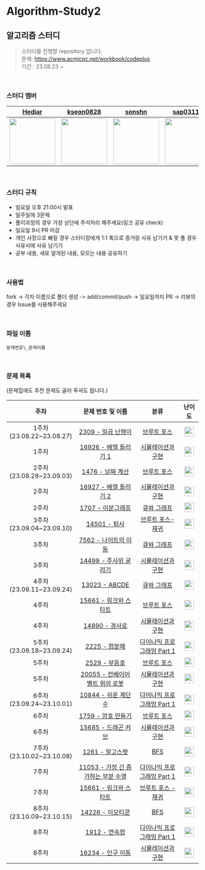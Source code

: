# Algorithm-Study2

## 알고리즘 스터디

> 스터디를 진행할 repository 입니다.<br/>문제: https://www.acmicpc.net/workbook/codeplus<br/> 기간 : 23.08.23 ~

<br />

### 스터디 멤버

<div align="center">
  
| [Hediar](https://github.com/Hediar) | [kseon0828](https://github.com/kseon0828) | [sonshn](https://github.com/sonshn) | [sap03110](https://github.com/sap03110) | [judygreedy](https://github.com/judygreedy) | [uiseongsang](https://github.com/uiseongsang) |
| :-----: | :-----: | :-----: | :-----: | :-----: | :-----: |
| <img src='https://github.com/Hediar.png' width=120> | <img src='https://github.com/kseon0828.png' width=120> | <img src='https://github.com/sonshn.png' width=120> | <img src='https://github.com/sap03110.png' width=120> | <img src='https://github.com/judygreedy.png' width=120> | <img src='https://github.com/uiseongsang.png' width=120> |

</div>

<br />

### 스터디 규칙

- 일요일 오후 21:00시 발표
- 일주일에 3문제
- 풀이과정의 경우 가장 상단에 주석처리 해주세요(링크 공유 check)
- 일요일 9시 PR 마감
- 개인 사정으로 빠질 경우 스터디장에게 1:1 톡으로 증거랑 사유 남기기 & 못 풀 경우 사유서에 사유 남기기
- 공부 내용, 새로 알게된 내용, 모르는 내용 공유하기

<br />

### 사용법

fork -> 각자 이름으로 폴더 생성 -> add/commit/push -> 일요일까지 PR -> 리뷰의 경우 Issue를 사용해주세요

<br />

### 파일 이름

`문제번호\_문제이름`

<br />

### 문제 목록

(문제집에도 추천 문제도 골라 푸셔도 됩니다.)

|                           주차                            |                              문제 번호 및 이름                              |                                        분류                                        |                                       난이도                                       |
| :-------------------------------------------------------: | :-------------------------------------------------------------------------: | :--------------------------------------------------------------------------------: | :--------------------------------------------------------------------------------: |
| 1주차<br />(23.08.22~23.08.27) |         [2309 - 일곱 난쟁이](https://www.acmicpc.net/problem/2309)          |        [브루트 포스](https://www.acmicpc.net/workbook/view/9371)         | <img height="25px" width="25px" src="https://static.solved.ac/tier_small/5.svg"/>  |
|          1주차<br />           |       [16926 - 배열 돌리기 1](https://www.acmicpc.net/problem/16926)        |     [시뮬레이션과 구현](https://www.acmicpc.net/workbook/view/9380)      | <img height="25px" width="25px" src="https://static.solved.ac/tier_small/10.svg"/> |
| 2주차<br />(23.08.28~23.09.03) |          [1476 - 날짜 계산](https://www.acmicpc.net/problem/1476)           |        [브루트 포스](https://www.acmicpc.net/workbook/view/9371)         | <img height="25px" width="25px" src="https://static.solved.ac/tier_small/6.svg"/>  |
|          2주차<br />           |       [16927 - 배열 돌리기 2](https://www.acmicpc.net/problem/16927)        |     [시뮬레이션과 구현](https://www.acmicpc.net/workbook/view/9380)      | <img height="25px" width="25px" src="https://static.solved.ac/tier_small/11.svg"/> |
|          2주차<br />           |          [1707 - 이분그래프](https://www.acmicpc.net/problem/1707)          |        [큐와 그래프](https://www.acmicpc.net/workbook/view/9378)         | <img height="25px" width="25px" src="https://static.solved.ac/tier_small/12.svg"/> |
| 3주차<br />(23.09.04~23.09.10) |            [14501 - 퇴사](https://www.acmicpc.net/problem/14501)            |      [브루트 포스-재귀](https://www.acmicpc.net/workbook/view/9373)      | <img height="25px" width="25px" src="https://static.solved.ac/tier_small/8.svg"/>  |
|          3주차<br />           |        [7562 - 나이트의 이동](https://www.acmicpc.net/problem/7562)         |        [큐와 그래프](https://www.acmicpc.net/workbook/view/9378)         | <img height="25px" width="25px" src="https://static.solved.ac/tier_small/10.svg"/> |
|          3주차<br />           |       [14499 - 주사위 굴리기](https://www.acmicpc.net/problem/14499)        |     [시뮬레이션과 구현](https://www.acmicpc.net/workbook/view/9380)      | <img height="25px" width="25px" src="https://static.solved.ac/tier_small/12.svg"/> |
| 4주차<br />(23.09.11~23.09.24) |           [13023 - ABCDE](https://www.acmicpc.net/problem/13023)            |        [큐와 그래프](https://www.acmicpc.net/workbook/view/9378)         | <img height="25px" width="25px" src="https://static.solved.ac/tier_small/11.svg"/> |
|          4주차<br />           |       [15661 - 링크와 스타트](https://www.acmicpc.net/problem/15661)        |        [브루트 포스](https://www.acmicpc.net/workbook/view/9373)         | <img height="25px" width="25px" src="https://static.solved.ac/tier_small/10.svg"/> |
|          4주차<br />           |           [14890 - 경사로](https://www.acmicpc.net/problem/14890)           |     [시뮬레이션과 구현](https://www.acmicpc.net/workbook/view/9380)      | <img height="25px" width="25px" src="https://static.solved.ac/tier_small/13.svg"/> |
| 5주차<br />(23.09.18~23.09.24) |            [2225 - 합분해](https://www.acmicpc.net/problem/2225)            | [다이나믹 프로그래밍 Part 1](https://www.acmicpc.net/workbook/view/9376) | <img height="25px" width="25px" src="https://static.solved.ac/tier_small/11.svg"/> |
|          5주차<br />           |            [2529 - 부등호](https://www.acmicpc.net/problem/2529)            |        [브루트 포스](https://www.acmicpc.net/workbook/view/9373)         | <img height="25px" width="25px" src="https://static.solved.ac/tier_small/10.svg"/> |
|          5주차<br />           |  [20055 - 컨베이어 벨트 위의 로봇](https://www.acmicpc.net/problem/20055)   |     [시뮬레이션과 구현](https://www.acmicpc.net/workbook/view/9380)      | <img height="25px" width="25px" src="https://static.solved.ac/tier_small/11.svg"/> |
| 6주차<br />(23.09.24~23.10.01) |        [10844 - 쉬운 계단 수](https://www.acmicpc.net/problem/10844)        | [다이나믹 프로그래밍 Part 1](https://www.acmicpc.net/workbook/view/9376) | <img height="25px" width="25px" src="https://static.solved.ac/tier_small/10.svg"/> |
|          6주차<br />           |         [1759 - 암호 만들기](https://www.acmicpc.net/problem/1759)          |        [브루트 포스](https://www.acmicpc.net/workbook/view/9373)         | <img height="25px" width="25px" src="https://static.solved.ac/tier_small/11.svg"/> |
|          6주차<br />           |        [15685 - 드래곤 커브](https://www.acmicpc.net/problem/15685)         |     [시뮬레이션과 구현](https://www.acmicpc.net/workbook/view/9380)      | <img height="25px" width="25px" src="https://static.solved.ac/tier_small/13.svg"/> |
| 7주차<br />(23.10.02~23.10.08) |           [1261 - 알고스팟](https://www.acmicpc.net/problem/1261)           |            [BFS](https://www.acmicpc.net/workbook/view/9379)             | <img height="25px" width="25px" src="https://static.solved.ac/tier_small/12.svg"/> |
|          7주차<br />           | [11053 - 가장 긴 증가하는 부분 수열](https://www.acmicpc.net/problem/11053) | [다이나믹 프로그래밍 Part 1](https://www.acmicpc.net/workbook/view/9376) | <img height="25px" width="25px" src="https://static.solved.ac/tier_small/9.svg"/>  |
|          7주차<br />           |       [15661 - 링크와 스타트](https://www.acmicpc.net/problem/15661)        |     [브루트 포스 - 재귀](https://www.acmicpc.net/workbook/view/9373)     | <img height="25px" width="25px" src="https://static.solved.ac/tier_small/10.svg"/> |
| 8주차<br />(23.10.09~23.10.15) |          [14226 - 이모티콘](https://www.acmicpc.net/problem/14226)          |            [BFS](https://www.acmicpc.net/workbook/view/9379)             | <img height="25px" width="25px" src="https://static.solved.ac/tier_small/12.svg"/> |
|          8주차<br />           |            [1912 - 연속합](https://www.acmicpc.net/problem/1912)            | [다이나믹 프로그래밍 Part 1](https://www.acmicpc.net/workbook/view/9376) | <img height="25px" width="25px" src="https://static.solved.ac/tier_small/9.svg"/>  |
|          8주차<br />           |         [16234 - 인구 이동](https://www.acmicpc.net/problem/16234)          |     [시뮬레이션과 구현](https://www.acmicpc.net/workbook/view/9389)      | <img height="25px" width="25px" src="https://static.solved.ac/tier_small/12.svg"/> |

